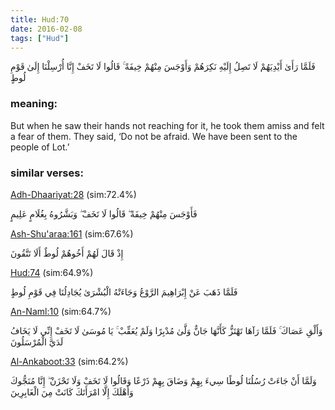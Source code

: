 ```yaml
---
title: Hud:70
date: 2016-02-08
tags: ["Hud"]
---
```

فَلَمَّا رَأَىٰ أَيْدِيَهُمْ لَا تَصِلُ إِلَيْهِ نَكِرَهُمْ وَأَوْجَسَ مِنْهُمْ خِيفَةً ۚ قَالُوا لَا تَخَفْ إِنَّا أُرْسِلْنَا إِلَىٰ قَوْمِ لُوطٍ
### meaning: 
But when he saw their hands not reaching for it, he took them amiss and felt a fear of them. They said, ‘Do not be afraid. We have been sent to the people of Lot.’
### similar verses: 

[Adh-Dhaariyat:28](/51/28) (sim:72.4%)

فَأَوْجَسَ مِنْهُمْ خِيفَةً ۖ قَالُوا لَا تَخَفْ ۖ وَبَشَّرُوهُ بِغُلَامٍ عَلِيمٍ

[Ash-Shu'araa:161](/26/161) (sim:67.6%)

إِذْ قَالَ لَهُمْ أَخُوهُمْ لُوطٌ أَلَا تَتَّقُونَ

[Hud:74](/11/74) (sim:64.9%)

فَلَمَّا ذَهَبَ عَنْ إِبْرَاهِيمَ الرَّوْعُ وَجَاءَتْهُ الْبُشْرَىٰ يُجَادِلُنَا فِي قَوْمِ لُوطٍ

[An-Naml:10](/27/10) (sim:64.7%)

وَأَلْقِ عَصَاكَ ۚ فَلَمَّا رَآهَا تَهْتَزُّ كَأَنَّهَا جَانٌّ وَلَّىٰ مُدْبِرًا وَلَمْ يُعَقِّبْ ۚ يَا مُوسَىٰ لَا تَخَفْ إِنِّي لَا يَخَافُ لَدَيَّ الْمُرْسَلُونَ

[Al-Ankaboot:33](/29/33) (sim:64.2%)

وَلَمَّا أَنْ جَاءَتْ رُسُلُنَا لُوطًا سِيءَ بِهِمْ وَضَاقَ بِهِمْ ذَرْعًا وَقَالُوا لَا تَخَفْ وَلَا تَحْزَنْ ۖ إِنَّا مُنَجُّوكَ وَأَهْلَكَ إِلَّا امْرَأَتَكَ كَانَتْ مِنَ الْغَابِرِينَ
